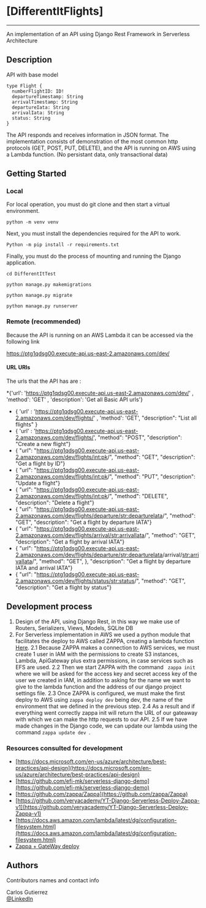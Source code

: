 # [DifferentItFlights]

---
An implementation of an API using Django Rest Framework in Serverless Architecture

## Description

API with base model 

```
type Flight {
  numberFlightID: ID!
  departureTimestamp: String
  arrivalTimestamp: String
  departureIata: String
  arrivalIata: String
  status: String
}
```

The API responds and receives information in JSON format.
The implementation consists of demonstration of the most common http protocols (GET, POST, PUT, DELETE), and the API is running on AWS using a Lambda function.
(No persistant data, only transactional data)

## Getting Started


### Local

For local operation, you must do git clone and then start a virtual environment.
```
python -m venv venv

```
Next, you must install the dependencies required for the API to work.

```
Python -m pip install -r requirements.txt

```
Finally, you must do the process of mounting and running the Django application.

```
cd DifferentItTest

python manage.py makemigrations

python manage.py migrate

python manage.py runserver

```

### Remote (recommended)

Because the API is running on an AWS Lambda it can be accessed via the following link

https://ptg1qdsg00.execute-api.us-east-2.amazonaws.com/dev/

#### URL URIs

The urls that the API has are :

*{'url': 'https://ptg1qdsg00.execute-api.us-east-2.amazonaws.com/dev/'  , 
            'method': 'GET' ,
             'description': 'Get all Basic API urls'}
* { 'url' : 'https://ptg1qdsg00.execute-api.us-east-2.amazonaws.com/dev/flights/'   ,
            'method': 'GET',
            "description": "List all flights" }
* { 'url' : 'https://ptg1qdsg00.execute-api.us-east-2.amazonaws.com/dev/flights/',
            "method": "POST",
            "description": "Create a new flight"}
* { "url": "https://ptg1qdsg00.execute-api.us-east-2.amazonaws.com/dev/flights/<int:pk>/",
            "method": "GET",
            "description": "Get a flight by ID"}
* { "url": "https://ptg1qdsg00.execute-api.us-east-2.amazonaws.com/dev/flights/<int:pk>/",
            "method": "PUT",
            "description": "Update a flight"}
* { "url": "https://ptg1qdsg00.execute-api.us-east-2.amazonaws.com/dev/flights/<int:pk>/",
            "method": "DELETE",
            "description": "Delete a flight"}
* { "url": "https://ptg1qdsg00.execute-api.us-east-2.amazonaws.com/dev/flights/departure/<str:departureIata>/",
            "method": "GET",
            "description": "Get a flight by departure IATA"}
* { "url": "https://ptg1qdsg00.execute-api.us-east-2.amazonaws.com/dev/flights/arrival/<str:arrivalIata>/",
            "method": "GET",
            "description": "Get a flight by arrival IATA"}
* { "url": "https://ptg1qdsg00.execute-api.us-east-2.amazonaws.com/dev/flights/departure/<str:departureIata>/arrival/<str:arrivalIata>/",
            "method": "GET",
            }, "description": "Get a flight by departure IATA and arrival IATA"}
* { "url": "https://ptg1qdsg00.execute-api.us-east-2.amazonaws.com/dev/flights/status/<str:status>/",
            "method": "GET",
            "description": "Get a flight by status"}

## Development process

1. Design of the API, using Django Rest, in this way we make use of Routers, Serializers, Views, Models, SQLite DB
2. For Serverless implementation in AWS we used a python module that facilitates the deploy to AWS called ZAPPA, creating a lambda function [Here](https://www.youtube.com/watch?v=WaiL4sba).
2.1 Because ZAPPA makes a connection to AWS services, we must create 1 user in IAM with the permissions to create S3 instances, Lambda, ApiGateway plus extra permissions, in case services such as EFS are used.
2.2 Then we start ZAPPA with the command ``` zappa init``` where we will be asked for the access key and secret access key of the user we created in IAM, in addition to asking for the name we want to give to the lambda function and the address of our django project settings file.
2.3 Once ZAPPA is configured, we must make the first deploy to AWS using ```zappa deploy dev``` being dev, the name of the environment that we defined in the previous step.
2.4 As a result and if everything went correctly zappa init will return the URL of our gateaway with which we can make the http requests to our API.
2.5 If we have made changes in the Django code, we can update our lambda using the command ```zappa update dev ```.

### Resources consulted for development

* [https://docs.microsoft.com/en-us/azure/architecture/best-practices/api-design](https://docs.microsoft.com/en-us/azure/architecture/best-practices/api-design)
* [https://github.com/efi-mk/serverless-django-demo](https://github.com/efi-mk/serverless-django-demo)
* [https://github.com/zappa/Zappa](https://github.com/zappa/Zappa)
* [https://github.com/veryacademy/YT-Django-Serverless-Deploy-Zappa-v1](https://github.com/veryacademy/YT-Django-Serverless-Deploy-Zappa-v1)
* [https://docs.aws.amazon.com/lambda/latest/dg/configuration-filesystem.html](https://docs.aws.amazon.com/lambda/latest/dg/configuration-filesystem.html)
* [Zappa + GateWay deploy](https://www.youtube.com/watch?v=WaiL4sba)


## Authors

Contributors names and contact info

 Carlos Gutierrez  
 [@LinkedIn](https://www.linkedin.com/in/carlos-javier-gutierrez-torres-389708214/)

